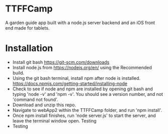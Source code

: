 # TTFFCamp

A garden guide app built with a node.js server backend and an iOS front end made for tablets.


# Installation 

- Install git bash https://git-scm.com/downloads
- Install node.js from https://nodejs.org/en/ using the Recommended build.
- Using the git bash terminal, install npm after node is installed. https://docs.npmjs.com/getting-started/installing-node
- Check to see if node and npm are installed by opening git bash and typing 'node -v' and 'npm -v'. You should see a version number, and not 'command not found'.
- Download and unzip this repo.
- Navigate to webApp2 within the TTFFCamp folder, and run 'npm install'.
- Once npm install finishes, run 'node server.js' to start the server, and leave the terminal window open.
Testing
- Testing
